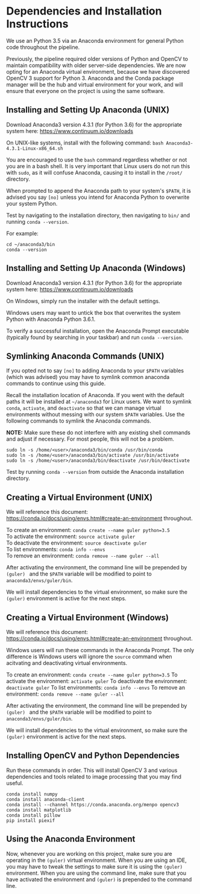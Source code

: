# Dependencies and Installation Instructions

We use an Python 3.5 via an Anaconda environment for general Python code throughout the pipeline.

Previously, the pipeline required older versions of Python and OpenCV to maintain compatibility with older server-side dependencies. We are now opting for an Anaconda virtual environment, because we have discovered OpenCV 3 support for Python 3. Anaconda and the Conda package manager will be the hub and virtual environment for your work, and will ensure that everyone on the project is using the same software.

## Installing and Setting Up Anaconda (UNIX)

Download Anaconda3 version 4.3.1 (for Python 3.6) for the appropriate system here: https://www.continuum.io/downloads 

On UNIX-like systems, install with the following command:
`bash Anaconda3-4.3.1-Linux-x86_64.sh`

You are encouraged to use the `bash` command regardless whether or not you are in a bash shell. It is very important that Linux users do not run this with `sudo`, as it will confuse Anaconda, causing it to install in the `/root/` directory.

When prompted to append the Anaconda path to your system's `$PATH`, it is advised you say `[no]` unless you intend for Anaconda Python to overwrite your system Python.

Test by navigating to the installation directory, then navigating to `bin/` and running `conda --version`.

For example:

```
cd ~/anaconda3/bin
conda --version
```


## Installing and Setting Up Anaconda (Windows)

Download Anaconda3 version 4.3.1 (for Python 3.6) for the appropriate system here: https://www.continuum.io/downloads   

On Windows, simply run the installer with the default settings.   

Windows users may want to untick the box that overwrites the system Python with Anaconda Python 3.6.1.

To verify a successful installation, open the Anaconda Prompt executable (typically found by searching in your taskbar) and run `conda --version`.




## Symlinking Anaconda Commands (UNIX)

If you opted not to say `[no]` to adding Anaconda to your `$PATH` variables (which was advised) you may have to symlink common anaconda commands to continue using this guide.

Recall the installation location of Anaconda. If you went with the default paths it will be installed at `~/anaconda3` for Linux users. We want to symlink `conda`, `activate`, and `deactivate` so that we can manage virtual environments without messing with our system `$PATH` variables. Use the following commands to symlink the Anaconda commands. 

**NOTE:** Make sure these do not interfere with any existing shell commands and adjust if necessary. For most people, this will not be a problem.

```
sudo ln -s /home/<user>/anaconda3/bin/conda /usr/bin/conda
sudo ln -s /home/<user>/anaconda3/bin/activate /usr/bin/activate
sudo ln -s /home/<user>/anaconda3/bin/deactivate /usr/bin/deactivate
```

Test by running `conda --version` from outside the Anaconda installation directory.



## Creating a Virtual Environment (UNIX)

We will reference this document: https://conda.io/docs/using/envs.html#create-an-environment throughout.

To create an environment: `conda create --name guler python=3.5`  
To activate the environment: `source activate guler`  
To deactivate the environment: `source deactivate guler`  
To list environments: `conda info --envs`  
To remove an environment: `conda remove --name guler --all`  

After activating the environment, the command line will be prepended by `(guler) ` and the `$PATH` variable will be modified to point to `anaconda3/envs/guler/bin`. 

We will install dependencies to the virtual environment, so make sure the `(guler)` environment is active for the next steps.


## Creating a Virtual Environment (Windows)

We will reference this document: https://conda.io/docs/using/envs.html#create-an-environment throughout.

Windows users will run these commands in the Anaconda Prompt. The only difference is Windows users will ignore the `source` command when acitvating and deactivating virtual environments.

To create an environment: `conda create --name guler python=3.5`
To activate the environment: `activate guler`
To deactivate the environment: `deactivate guler`
To list environments: `conda info --envs`
To remove an environment: `conda remove --name guler --all`

After activating the environment, the command line will be prepended by `(guler) ` and the `$PATH` variable will be modified to point to `anaconda3/envs/guler/bin`. 

We will install dependencies to the virtual environment, so make sure the `(guler)` environment is active for the next steps.



## Installing OpenCV and Python Dependencies

Run these commands in order. This will install OpenCV 3 and various dependencies and tools related to image processing that you may find useful.

```
conda install numpy
conda install anaconda-client
conda install --channel https://conda.anaconda.org/menpo opencv3
conda install matplotlib
conda install pillow
pip install piexif
```

## Using the Anaconda Environment

Now, whenever you are working on this project, make sure you are operating in the `(guler)` virtual environment. When you are using an IDE, you may have to tweak the settings to make sure it is using the `(guler)` environment. When you are using the command line, make sure that you have activated the environment and `(guler)` is prepended to the command line.